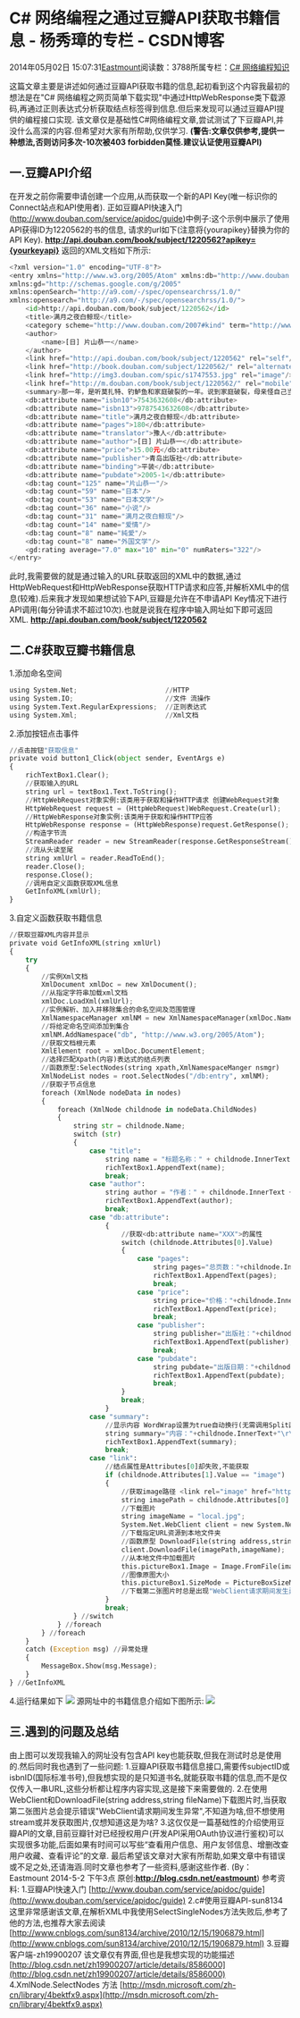 
# C\# 网络编程之通过豆瓣API获取书籍信息 - 杨秀璋的专栏 - CSDN博客

2014年05月02日 15:07:31[Eastmount](https://me.csdn.net/Eastmount)阅读数：3788所属专栏：[C\# 网络编程知识](https://blog.csdn.net/column/details/eastmount-wl.html)



这篇文章主要是讲述如何通过豆瓣API获取书籍的信息,起初看到这个内容我最初的想法是在"C\# 网络编程之网页简单下载实现"中通过HttpWebResponse类下载源码,再通过正则表达式分析获取结点标签得到信息.但后来发现可以通过豆瓣API提供的编程接口实现.
该文章仅是基础性C\#网络编程文章,尝试测试了下豆瓣API,并没什么高深的内容.但希望对大家有所帮助,仅供学习.
**(警告:文章仅供参考,提供一种想法,否则访问多次-10次被403 forbidden莫怪.建议认证使用豆瓣API)**
## 一.豆瓣API介绍
在开发之前你需要申请创建一个应用,从而获取一个新的API Key(唯一标识你的Connect站点和API使用者).
正如豆瓣API快速入门(http://www.douban.com/service/apidoc/guide)中例子:这个示例中展示了使用API获得ID为1220562的书的信息, 请求的url如下(注意将{yourapikey}替换为你的API
 Key).
**http://api.douban.com/book/subject/1220562?apikey={yourkeyapi}**
返回的XML文档如下所示:
```python
<?xml version="1.0" encoding="UTF-8"?>
<entry xmlns="http://www.w3.org/2005/Atom" xmlns:db="http://www.douban.com/xmlns/" 
xmlns:gd="http://schemas.google.com/g/2005" 
xmlns:openSearch="http://a9.com/-/spec/opensearchrss/1.0/" 
xmlns:opensearch="http://a9.com/-/spec/opensearchrss/1.0/">
	<id>http://api.douban.com/book/subject/1220562</id>
	<title>满月之夜白鲸现</title>
	<category scheme="http://www.douban.com/2007#kind" term="http://www.douban.com/2007#book"/>
	<author>
		<name>[日] 片山恭一</name>
	</author>
	<link href="http://api.douban.com/book/subject/1220562" rel="self"/>
	<link href="http://book.douban.com/subject/1220562/" rel="alternate"/>
	<link href="http://img3.douban.com/spic/s1747553.jpg" rel="image"/>
	<link href="http://m.douban.com/book/subject/1220562/" rel="mobile"/>
	<summary>那一年，是听莫扎特、钓鲈鱼和家庭破裂的一年。说到家庭破裂，母亲怪自己当初没有找到好男人，父亲则认为当时是被狐狸精迷住了眼，失常的是母亲，但出问题的是父亲……。</summary>
	<db:attribute name="isbn10">7543632608</db:attribute>
	<db:attribute name="isbn13">9787543632608</db:attribute>
	<db:attribute name="title">满月之夜白鲸现</db:attribute>
	<db:attribute name="pages">180</db:attribute>
	<db:attribute name="translator">豫人</db:attribute>
	<db:attribute name="author">[日] 片山恭一</db:attribute>
	<db:attribute name="price">15.00元</db:attribute>
	<db:attribute name="publisher">青岛出版社</db:attribute>
	<db:attribute name="binding">平装</db:attribute>
	<db:attribute name="pubdate">2005-1</db:attribute>
	<db:tag count="125" name="片山恭一"/>
	<db:tag count="59" name="日本"/>
	<db:tag count="53" name="日本文学"/>
	<db:tag count="36" name="小说"/>
	<db:tag count="31" name="满月之夜白鲸现"/>
	<db:tag count="14" name="爱情"/>
	<db:tag count="8" name="純愛"/>
	<db:tag count="8" name="外国文学"/>
	<gd:rating average="7.0" max="10" min="0" numRaters="322"/>
</entry>
```
此时,我需要做的就是通过输入的URL获取返回的XML中的数据,通过HttpWebRequest和HttpWebResponse获取HTTP请求和应答,并解析XML中的信息(较难).后来我才发现如果想试验下API,豆瓣是允许在不申请API Key情况下进行API调用(每分钟请求不超过10次).也就是说我在程序中输入网址如下即可返回XML.
**http://api.douban.com/book/subject/1220562**
## 二.C\#获取豆瓣书籍信息
1.添加命名空间
```python
using System.Net;                      //HTTP
using System.IO;                       //文件 流操作
using System.Text.RegularExpressions;  //正则表达式
using System.Xml;                      //Xml文档
```
2.添加按钮点击事件
```python
//点击按钮"获取信息"
private void button1_Click(object sender, EventArgs e)
{
    richTextBox1.Clear();
    //获取输入的URL
    string url = textBox1.Text.ToString();
    //HttpWebRequest对象实例:该类用于获取和操作HTTP请求 创建WebRequest对象
    HttpWebRequest request = (HttpWebRequest)WebRequest.Create(url);
    //HttpWebResponse对象实例:该类用于获取和操作HTTP应答 
    HttpWebResponse response = (HttpWebResponse)request.GetResponse();
    //构造字节流
    StreamReader reader = new StreamReader(response.GetResponseStream());
    //流从头读至尾
    string xmlUrl = reader.ReadToEnd();
    reader.Close();
    response.Close();
    //调用自定义函数获取XML信息
    GetInfoXML(xmlUrl);
}
```
3.自定义函数获取书籍信息
```python
//获取豆瓣XML内容并显示
private void GetInfoXML(string xmlUrl)
{
    try
    {
        //实例Xml文档
        XmlDocument xmlDoc = new XmlDocument();
        //从指定字符串加载xml文档 
        xmlDoc.LoadXml(xmlUrl);                       
        //实例解析、加入并移除集合的命名空间及范围管理
        XmlNamespaceManager xmlNM = new XmlNamespaceManager(xmlDoc.NameTable);
        //将给定命名空间添加到集合 
        xmlNM.AddNamespace("db", "http://www.w3.org/2005/Atom");
        //获取文档根元素
        XmlElement root = xmlDoc.DocumentElement;
        //选择匹配Xpath(内容)表达式的结点列表 
        //函数原型:SelectNodes(string xpath,XmlNamespaceManger nsmgr)
        XmlNodeList nodes = root.SelectNodes("/db:entry", xmlNM);
        //获取子节点信息
        foreach (XmlNode nodeData in nodes)
        {
            foreach (XmlNode childnode in nodeData.ChildNodes)
            {
                string str = childnode.Name;
                switch (str)
                {
                    case "title":
                        string name = "标题名称：" + childnode.InnerText + "\r\n\r\n";
                        richTextBox1.AppendText(name);
                        break;                    
                    case "author":
                        string author = "作者：" + childnode.InnerText + "\r\n\r\n";
                        richTextBox1.AppendText(author);
                        break;
                    case "db:attribute":
                        { 
                            //获取<db:attribute name="XXX">的属性
                            switch (childnode.Attributes[0].Value)
                            {
                                case "pages":
                                    string pages="总页数："+childnode.InnerText+"\r\n\r\n";
                                    richTextBox1.AppendText(pages);
                                    break;
                                case "price":
                                    string price="价格："+childnode.InnerText+"\r\n\r\n";
                                    richTextBox1.AppendText(price);
                                    break;
                                case "publisher":
                                    string publisher="出版社："+childnode.InnerText+"\r\n\r\n";
                                    richTextBox1.AppendText(publisher);
                                    break;
                                case "pubdate":
                                    string pubdate="出版日期："+childnode.InnerText+"\r\n\r\n";
                                    richTextBox1.AppendText(pubdate);
                                    break;
                            }
                            break;
                        }
                    case "summary":                             
                        //显示内容 WordWrap设置为true自动换行(无需调用Split函数或求字符长度)
                        string summary="内容："+childnode.InnerText+"\r\n\r\n";                                
                        richTextBox1.AppendText(summary);                             
                        break;
                    case "link":
                        //结点属性是Attributes[0]却失败,不能获取
                        if (childnode.Attributes[1].Value == "image")
                        {
                            //获取image路径 <link rel="image" href="http://xxx.jpg"/> 
                            string imagePath = childnode.Attributes[0].Value;
                            //下载图片
                            string imageName = "local.jpg";
                            System.Net.WebClient client = new System.Net.WebClient();
                            //下载指定URL资源到本地文件夹
                            //函数原型 DownloadFile(string address,string fileName)
                            client.DownloadFile(imagePath,imageName);
                            //从本地文件中加载图片
                            this.pictureBox1.Image = Image.FromFile(imageName);
                            //图像原图大小
                            this.pictureBox1.SizeMode = PictureBoxSizeMode.Zoom;
                            //下载第二张图片时总是出现"WebClient请求期间发生异常"
                        }
                        break;
                } //switch
            } //foreach
        } //foreach
    }
    catch (Exception msg) //异常处理
    {
        MessageBox.Show(msg.Message);
    }
} //GetInfoXML
```
4.运行结果如下
![](https://img-blog.csdn.net/20140502142326265?watermark/2/text/aHR0cDovL2Jsb2cuY3Nkbi5uZXQvRWFzdG1vdW50/font/5a6L5L2T/fontsize/400/fill/I0JBQkFCMA==/dissolve/70/gravity/Center)
源网址中的书籍信息介绍如下图所示:
![](https://img-blog.csdn.net/20140502142951531?watermark/2/text/aHR0cDovL2Jsb2cuY3Nkbi5uZXQvRWFzdG1vdW50/font/5a6L5L2T/fontsize/400/fill/I0JBQkFCMA==/dissolve/70/gravity/Center)
## 三.遇到的问题及总结
由上图可以发现我输入的网址没有包含API key也能获取,但我在测试时总是使用的.然后同时我也遇到了一些问题:
1.豆瓣API获取书籍信息接口,需要传subjectID或isbnID(国际标准书号),但我想实现的是只知道书名,就能获取书籍的信息,而不是仅仅传入一串URL,这些分析都让程序内容实现,这是接下来需要做的.
2.在使用WebClient和DownloadFile(string address,string fileName)下载图片时,当获取第二张图片总会提示错误"WebClient请求期间发生异常",不知道为啥,但不想使用stream或并发获取图片,仅想知道这是为啥?
3.这仅仅是一篇基础性的介绍使用豆瓣API的文章,目前豆瓣针对已经授权用户(开发API采用OAuth协议进行鉴权)可以实现很多功能,后面如果有时间可以写些“查看用户信息、用户友邻信息、增删改查用户收藏、查看评论”的文章.
最后希望该文章对大家有所帮助,如果文章中有错误或不足之处,还请海涵.同时文章也参考了一些资料,感谢这些作者.
(By：Eastmount 2014-5-2 下午3点 原创:**http://blog.csdn.net/eastmount**)
参考资料:
1.豆瓣API快速入门
[http://www.douban.com/service/apidoc/guide](http://www.douban.com/service/apidoc/guide)
2.c\#使用豆瓣API-sun8134
这里非常感谢该文章,在解析XML中我使用SelectSingleNodes方法失败后,参考了他的方法,也推荐大家去阅读
[http://www.cnblogs.com/sun8134/archive/2010/12/15/1906879.html](http://www.cnblogs.com/sun8134/archive/2010/12/15/1906879.html)
3.豆瓣客户端-zh19900207 该文章仅有界面,但也是我想实现的功能描述
[http://blog.csdn.net/zh19900207/article/details/8586000](http://blog.csdn.net/zh19900207/article/details/8586000)
4.XmlNode.SelectNodes 方法
[http://msdn.microsoft.com/zh-cn/library/4bektfx9.aspx](http://msdn.microsoft.com/zh-cn/library/4bektfx9.aspx)

